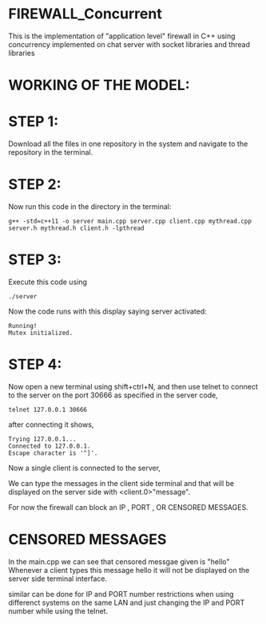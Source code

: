 # FIREWALL_Concurrent
This is the implementation of "application level" firewall in C++ using concurrency implemented on chat server with socket libraries and thread libraries

# WORKING OF THE MODEL:
# STEP 1:
Download all the files in one repository in the system and navigate to the repository in the terminal.

# STEP 2:
Now run this code in the directory in the terminal:
```
g++ -std=c++11 -o server main.cpp server.cpp client.cpp mythread.cpp server.h mythread.h client.h -lpthread
```
# STEP 3:
Execute this code using
```
./server
```
Now the code runs with this display saying server activated:
```
Running!
Mutex initialized.

```
# STEP 4:
Now open a new terminal using shift+ctrl+N, and then use telnet to connect to the server on the port 30666 as specified
in the server code,
```
telnet 127.0.0.1 30666
```
after connecting it shows,
```
Trying 127.0.0.1...
Connected to 127.0.0.1.
Escape character is '^]'.
```
Now a single client is connected to the server,

We can type the messages in the client side terminal and that will be displayed on the server side with <client.0>"message".

For now the firewall can block an IP , PORT , OR CENSORED MESSAGES.

# CENSORED MESSAGES
In the main.cpp we can see that censored messgae given is "hello"
Whenever a client types this message hello it will not be displayed on the server side terminal interface.

similar can be done for IP and PORT number restrictions when using differenct systems on the same LAN and just changing the 
IP and PORT number while using the telnet.


 

